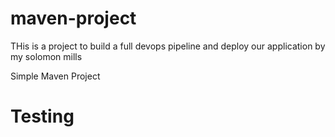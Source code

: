 # maven-project
THis is a project to build a full devops pipeline and deploy our application
by my solomon mills

Simple Maven Project
# Testing
